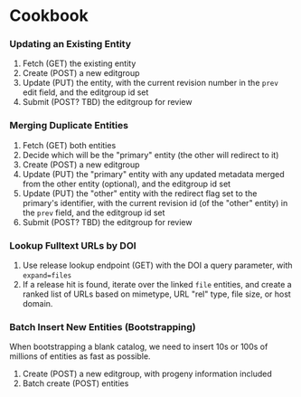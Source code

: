 # Cookbook

### Updating an Existing Entity

1. Fetch (GET) the existing entity
2. Create (POST) a new editgroup
3. Update (PUT) the entity, with the current revision number in the `prev` edit
   field, and the editgroup id set
4. Submit (POST? TBD) the editgroup for review

### Merging Duplicate Entities

1. Fetch (GET) both entities
2. Decide which will be the "primary" entity (the other will redirect to it)
3. Create (POST) a new editgroup
4. Update (PUT) the "primary" entity with any updated metadata merged from the
   other entity (optional), and the editgroup id set
5. Update (PUT) the "other" entity with the redirect flag set to the primary's
   identifier, with the current revision id (of the "other" entity) in the
   `prev` field, and the editgroup id set
4. Submit (POST? TBD) the editgroup for review

### Lookup Fulltext URLs by DOI

1. Use release lookup endpoint (GET) with the DOI a query parameter, with
   `expand=files`
2. If a release hit is found, iterate over the linked `file` entities, and
   create a ranked list of URLs based on mimetype, URL "rel" type, file size,
   or host domain.

### Batch Insert New Entities (Bootstrapping)

When bootstrapping a blank catalog, we need to insert 10s or 100s of millions
of entities as fast as possible.

1. Create (POST) a new editgroup, with progeny information included
2. Batch create (POST) entities

